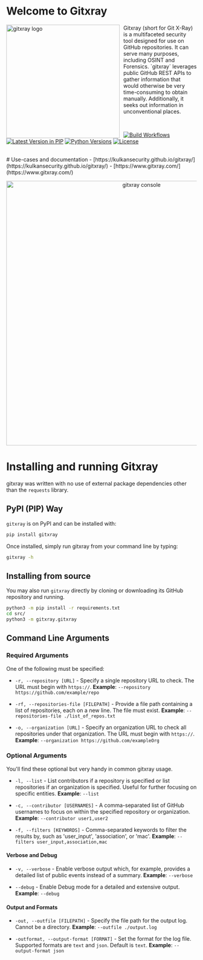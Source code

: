 # Welcome to Gitxray

<div style="float: left; margin-right: 10px;">
	<img src="https://kulkansecurity.github.io/gitxray/images/logo_gitxray.png" alt="gitxray logo" width="300"/>
</div>
<p>Gitxray (short for Git X-Ray) is a multifaceted security tool designed for use on GitHub repositories. It can serve many purposes, including OSINT and Forensics. `gitxray` leverages public GitHub REST APIs to gather information that would otherwise be very time-consuming to obtain manually. Additionally, it seeks out information in unconventional places. </p>
<p>&nbsp;</p>

[![Build Workflows](https://github.com/kulkansecurity/gitxray/actions/workflows/ci.yml/badge.svg?branch=main)](https://github.com/kulkansecurity/gitxray)
[![Latest Version in PIP](https://img.shields.io/pypi/v/gitxray.svg)](https://pypi.org/project/gitxray)
[![Python Versions](https://img.shields.io/pypi/pyversions/gitxray.svg)](https://pypi.org/project/gitxray)
[![License](https://img.shields.io/pypi/l/gitxray.svg)](https://github.com/kulkansecurity/gitxray/blob/main/LICENSE)

<br/>
# Use-cases and documentation
- [https://kulkansecurity.github.io/gitxray/](https://kulkansecurity.github.io/gitxray/)
- [https://www.gitxray.com/](https://www.gitxray.com/)

<p align="center">
  <img src="https://kulkansecurity.github.io/gitxray/images/console_gitxray.png" alt="gitxray console" width="700" />
</p>

# Installing and running Gitxray

gitxray was written with no use of external package dependencies other than the `requests` library.

## PyPI (PIP) Way

`gitxray` is on PyPI and can be installed with:

```bash
pip install gitxray
```

Once installed, simply run gitxray from your command line by typing:
```bash
gitxray -h
```

## Installing from source

You may also run `gitxray` directly by cloning or downloading its GitHub repository and running.

```bash
python3 -m pip install -r requirements.txt
cd src/
python3 -m gitxray.gitxray
```

## Command Line Arguments

### Required Arguments

One of the following must be specified:

* `-r, --repository [URL]` - Specify a single repository URL to check. The URL must begin with `https://`. **Example**: `--repository https://github.com/example/repo`

* `-rf, --repositories-file [FILEPATH]` - Provide a file path containing a list of repositories, each on a new line. The file must exist. **Example**: `--repositories-file ./list_of_repos.txt`

* `-o, --organization [URL]` - Specify an organization URL to check all repositories under that organization. The URL must begin with `https://`. **Example**: `--organization https://github.com/exampleOrg`

### Optional Arguments

You'll find these optional but very handy in common gitxray usage.

- `-l, --list` - List contributors if a repository is specified or list repositories if an organization is specified. Useful for further focusing on specific entities. **Example**: `--list`

- `-c, --contributor [USERNAMES]` - A comma-separated list of GitHub usernames to focus on within the specified repository or organization. **Example**: `--contributor user1,user2`

- `-f, --filters [KEYWORDS]` - Comma-separated keywords to filter the results by, such as 'user_input', 'association', or 'mac'. **Example**: `--filters user_input,association,mac`

#### Verbose and Debug
- `-v, --verbose` - Enable verbose output which, for example, provides a detailed list of public events instead of a summary. **Example**: `--verbose`

- `--debug` - Enable Debug mode for a detailed and extensive output. **Example**: `--debug`

#### Output and Formats

- `-out, --outfile [FILEPATH]` - Specify the file path for the output log. Cannot be a directory. **Example**: `--outfile ./output.log`

- `-outformat, --output-format [FORMAT]` - Set the format for the log file. Supported formats are `text` and `json`. Default is `text`. **Example**: `--output-format json`
